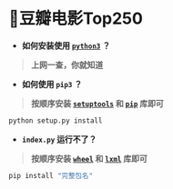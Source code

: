 # 🌈豆瓣电影Top250

* **如何安装使用 [`python3`](https://www.python.org/downloads) ？**

> **上网一查，你就知道**

* **如何使用 `pip3` ？**

> **按顺序安装 [`setuptools`](https://pypi.org/project/setuptools/#files) 和 [`pip`](https://pypi.org/project/pip/#files) 库即可**

```python
python setup.py install
```

* **`index.py` 运行不了？**

> **按顺序安装 [`wheel`](https://pypi.org/project/wheel/#files) 和 [`lxml`](https://pypi.org/project/lxml/#files) 库即可**

```python
pip install "完整包名"
```
